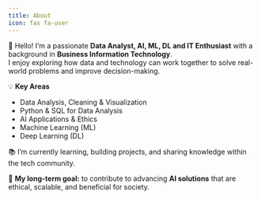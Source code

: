 ```yaml
---
title: About
icon: fas fa-user
---
```


👋 Hello! I’m a passionate **Data Analyst, AI, ML, DL and IT Enthusiast** with a background in **Business Information Technology**.  
 I enjoy exploring how data and technology can work together to solve real-world problems and improve decision-making.

💡 **Key Areas**
 - Data Analysis, Cleaning & Visualization  
 - Python & SQL for Data Analysis  
 - AI Applications & Ethics  
 - Machine Learning (ML)  
 - Deep Learning (DL)  

📚 I’m currently learning, building projects, and sharing knowledge within the tech community.  

🎯 **My long-term goal:** to contribute to advancing **AI solutions** that are ethical, scalable, and beneficial for society.

